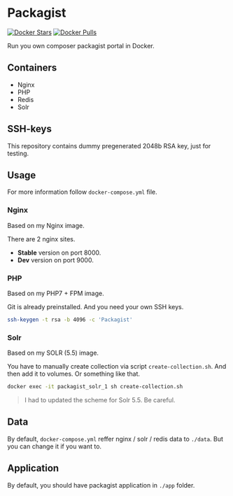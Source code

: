 # Packagist

[![Docker Stars](https://img.shields.io/docker/stars/dockette/packagist.svg?style=flat)](https://hub.docker.com/r/dockette/packagist/)
[![Docker Pulls](https://img.shields.io/docker/pulls/dockette/packagist.svg?style=flat)](https://hub.docker.com/r/dockette/packagist/)

Run you own composer packagist portal in Docker.

## Containers

- Nginx
- PHP
- Redis
- Solr

## SSH-keys

This repository contains dummy pregenerated 2048b RSA key, just for testing.

## Usage

For more information follow `docker-compose.yml` file.

### Nginx 

Based on my Nginx image.

There are 2 nginx sites.

- **Stable** version on port 8000.
- **Dev** version on port 9000.

### PHP

Based on my PHP7 + FPM image.

Git is already preinstalled. And you need your own SSH keys.

```sh
ssh-keygen -t rsa -b 4096 -c 'Packagist'
```

### Solr

Based on my SOLR (5.5) image.

You have to manually create collection via script `create-collection.sh`.
And then add it to volumes. Or something like that.

```sh
docker exec -it packagist_solr_1 sh create-collection.sh
```

> I had to updated the scheme for Solr 5.5. Be careful.

## Data

By default, `docker-compose.yml` reffer nginx / solr / redis data to `./data`. 
But you can change it if you want to.

## Application

By default, you should have packagist application in `./app` folder.
 